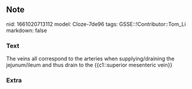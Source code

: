 ## Note
nid: 1661020713112
model: Cloze-7de96
tags: GSSE::!Contributor::Tom_Li
markdown: false

### Text
<div>
  The veins all correspond to the arteries when supplying/draining
  the jejunum/ileum and thus drain to the {{c1::superior mesenteric
  vein}}
</div>

### Extra

